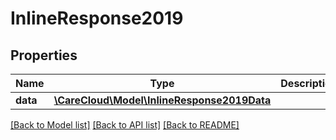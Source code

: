 # InlineResponse2019

## Properties
Name | Type | Description | Notes
------------ | ------------- | ------------- | -------------
**data** | [**\CareCloud\Model\InlineResponse2019Data**](InlineResponse2019Data.md) |  | [optional] 

[[Back to Model list]](../../README.md#documentation-for-models) [[Back to API list]](../../README.md#documentation-for-api-endpoints) [[Back to README]](../../README.md)

